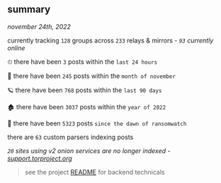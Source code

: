 
## summary
_november 24th, 2022_

currently tracking `128` groups across `233` relays & mirrors - _`93` currently online_

⏲ there have been `3` posts within the `last 24 hours`

🦈 there have been `245` posts within the `month of november`

🪐 there have been `768` posts within the `last 90 days`

🏚 there have been `3037` posts within the `year of 2022`

🦕 there have been `5323` posts `since the dawn of ransomwatch`

there are `63` custom parsers indexing posts

_`20` sites using v2 onion services are no longer indexed - [support.torproject.org](https://support.torproject.org/onionservices/v2-deprecation/)_

> see the project [README](https://github.com/joshhighet/ransomwatch#ransomwatch--) for backend technicals
